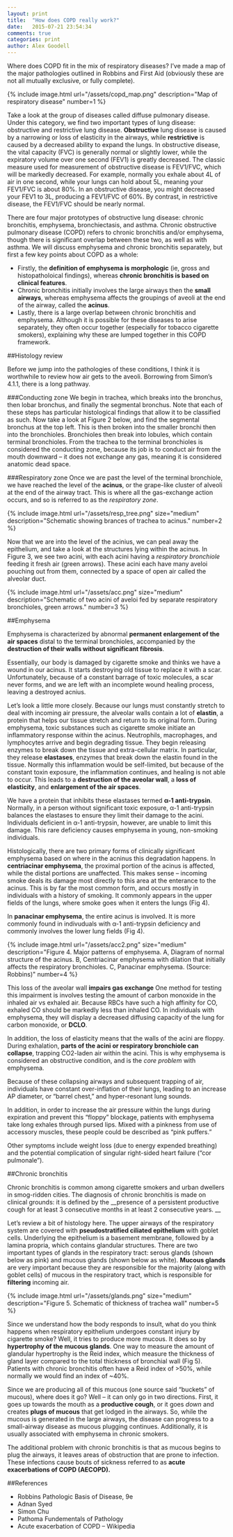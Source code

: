 ```yaml
---
layout: print
title:  "How does COPD really work?"
date:   2015-07-21 23:54:34
comments: true
categories: print
author: Alex Goodell
---
```


Where does COPD fit in the mix of respiratory diseases? I’ve made a map of the major pathologies outlined in Robbins and First Aid (obviously these are not all mutually exclusive, or fully complete). 

{% include image.html url="/assets/copd_map.png" description="Map of respiratory disease" number=1 %}


Take a look at the group of diseases called diffuse pulmonary disease. Under this category, we find two important types of lung disease: obstructive and restrictive lung disease. **Obstructive** lung disease is caused by a narrowing or loss of elasticity in the airways, while **restrictive** is caused by a decreased ability to expand the lungs. In obstructive disease, the vital capacity (FVC) is generally normal or slightly lower, while the expiratory volume over one second (FEV1) is greatly decreased. The classic measure used for measurement of obstructive disease is FEV1/FVC, which will be markedly decreased. For example, normally you exhale about 4L of air in one second, while your lungs can hold about 5L, meaning your FEV1/FVC is about 80%. In an obstructive disease, you might decreased your FEV1 to 3L, producing a FEV1/FVC of 60%. By contrast, in restrictive disease, the FEV1/FVC should be nearly normal. 

There are four major prototypes of obstructive lung disease: chronic bronchitis, emphysema, bronchiectasis, and asthma. Chronic obstructive pulmonary disease (COPD) refers to chronic bronchitis and/or emphysema, though there is significant overlap between these two, as well as with asthma. We will discuss emphysema and chronic bronchitis separately, but first a few key points about COPD as a whole:

* Firstly, the **definition of emphysema is morphologic** (ie, gross and histopatholoical findings), whereas **chronic bronchitis is based on clinical features**.
* Chronic bronchitis initially involves the large airways then the **small airways**, whereas emphysema affects the groupings of aveoli at the end of the airway, called the **acinus**. 
* Lastly, there is a large overlap between chronic bronchitis and emphysema. Although it is possible for these diseases to arise separately, they often occur together (especially for tobacco cigarette smokers), explaining why these are lumped together in this COPD framework.


##Histology review

Before we jump into the pathologies of these conditions, I think it is worthwhile to review how air gets to the aveoli. Borrowing from Simon’s 4.1.1, there is a long pathway. 

###Conducting zone
We begin in trachea, which breaks into the bronchus, then lobar bronchus, and finally the segmental bronchus. Note that each of these steps has particular histological findings that allow it to be classified as such. Now take a look at Figure 2 below, and find the segmental bronchus at the top left. This is then broken into the smaller bronchi then into the bronchioles. Bronchioles then break into lobules, which contain terminal bronchioles. From the trachea to the terminal bronchioles is considered the conducting zone, because its job is to conduct air from the mouth downward – it does not exchange any gas, meaning it is considered anatomic dead space.

###Respiratory zone
Once we are past the level of the terminal bronchiole, we have reached the level of the **acinus**, or the grape-like cluster of alveoli at the end of the airway tract. This is where all the gas-exchange action occurs, and so is referred to as the *respiratory zone*. 

{% include image.html url="/assets/resp_tree.png" size="medium" description="Schematic showing brances of trachea to acinus." number=2 %}

Now that we are into the level of the acinius, we can peal away the epithelium, and take a look at the structures lying within the acinus. In Figure 3, we see two acini, with each acini having a *respiratory bronchiole* feeding it fresh air (green arrows). These acini each have many aveloi pouching out from them, connected by a space of open air called the alveolar duct. 

{% include image.html url="/assets/acc.png" size="medium" description="Schematic of two acini of aveloi fed by separate respiratory bronchioles, green arrows." number=3 %}

##Emphysema

Emphysema is characterized by abnormal **permanent enlargement of the air spaces** distal to the terminal bronchioles, accompanied by the **destruction of their walls without significant fibrosis**.

Essentially, our body is damaged by cigarette smoke and thinks we have a wound in our acinus. It starts destroying old tissue to replace it with a scar. Unfortunately, because of a constant barrage of toxic molecules, a scar never forms, and we are left with an incomplete wound healing process, leaving a destroyed acnius. 

Let’s look a little more closely. Because our lungs must constantly stretch to deal with incoming air pressure, the alveolar walls contain a lot of **elastin**, a protein that helps our tissue stretch and return to its original form. During emphysema, toxic substances such as cigarette smoke initiate an inflammatory response within the acinus.   Neutrophils, macrophages, and lymphocytes arrive and begin degrading tissue. They begin releasing enzymes to break down the tissue and extra-cellular matrix. In particular, they release **elastases**, enzymes that break down the elastin found in the tissue. Normally this inflammation would be self-limited, but because of the constant toxin exposure, the inflammation continues, and healing is not able to occur. This leads to a **destruction of the aveolar wall**, a **loss of elasticity**, and **enlargement of the air spaces**.

We have a protein that inhibits these elastases termed **α-1 anti-trypsin**. Normally, in a person without significant toxic exposure, α-1 anti-trypsin balances the elastases to ensure they limit their damage to the acini. Individuals deficient in α-1 anti-trypsin, however, are unable to limit this damage. This rare deficiency causes emphysema in young, non-smoking individuals. 

Histologically, there are two primary forms of clinically significant emphysema based on where in the acninus this degradation happens. In **centriacinar emphysema**, the proximal portion of the acinus is affected, while the distal portions are unaffected. This makes sense – incoming smoke deals its damage most directly to this area at the enterance to the acinus. This is by far the most common form, and occurs mostly in individuals with a history of smoking. It commonly appears in the upper fields of the lungs, where smoke goes when it enters the lungs (Fig 4).

In **panacinar emphysema**, the entire acinus is involved. It is more commonly found in indivuduals with α-1 anti-trypsin deficiency and commonly involves the lower lung fields (Fig 4). 

{% include image.html url="/assets/acc2.png" size="medium" description="Figure 4. Major patterns of emphysema. A, Diagram of normal structure of the acinus. B, Centriacinar emphysema with dilation that initially affects the respiratory bronchioles. C, Panacinar emphysema. (Source: Robbins)" number=4 %}

This loss of the aveolar wall __impairs gas exchange__ One method for testing this impairment is involves testing the amount of carbon monoxide in the inhaled air vs exhaled air. Because RBCs have such a high affinity for CO, exhaled CO should be markedly less than inhaled CO. In individuals with emphysema, they will display a decreased diffusing capacity of the lung for carbon monoxide, or __DCLO__. 

In addition, the loss of elasticity means that the walls of the acini are floppy.  During exhalation, __parts of the acini or respiratory bronchiole can collapse__, trapping CO2-laden air within the acini. This is why emphysema is considered an obstructive condition, and is the _core problem_ with emphysema. 

Because of these collapsing airways and subsequent trapping of air, individuals have constant  over-inflation of their lungs, leading to an increase AP diameter, or “barrel chest,” and hyper-resonant lung sounds. 

In addition, in order to increase the air pressure within the lungs during expiration and prevent this “floppy” blockage, patients with emphysema take long exhales through pursed lips. Mixed with a pinkness from use of accessory muscles, these people could be described as “pink puffers.” 

Other symptoms include weight loss (due to energy expended breathing) and the potential complication of singular right-sided heart failure (“cor pulmonale”). 

##Chronic bronchitis

Chronic bronchitis is common among cigarette smokers and urban dwellers in smog-ridden cities. The diagnosis of chronic bronchitis is made on clinical grounds: it is defined by the __presence of a persistent productive cough for at least 3 consecutive months in at least 2 consecutive years. __

Let’s review a bit of histology here. The upper airways of the respiratory system are covered with __pseudostratified ciliated epithelium__ with goblet cells. Underlying the epithelium is a basement membrane, followed by a lamina propria, which contains glandular structures. There are two important types of glands in the respiratory tract: serous glands (shown below as pink) and mucous glands (shown below as white). __Mucous glands__ are very important because they are responsible for the majority (along with goblet cells) of mucous in the respiratory tract, which is responsible for __filtering__ incoming air. 

{% include image.html url="/assets/glands.png" size="medium" description="Figure 5. Schematic of thickness of trachea wall" number=5 %}

Since we understand how the body responds to insult, what do you think happens when respiratory epithelium undergoes constant injury by cigarette smoke? Well, it tries to produce more mucous. It does so by __hypertrophy of the mucous glands__. One way to measure the amount of glandular hypertrophy is the Reid index, which measure the thickness of gland layer compared to the total thickness of bronchial wall (Fig 5). Patients with chronic bronchitis often have a Reid index of >50%, while normally we would find an index of ~40%.

Since we are producing all of this mucous (one source said “buckets” of mucous), where does it go? Well – it can only go in two directions. First, it goes up towards the mouth as a __productive cough__, or it goes _down_ and creates __plugs of mucous__ that get lodged in the airways. So, while the mucous is generated in the large airways, the disease can progress to a small-airway disease as mucous plugging continues. Additionally, it is usually associated with emphysema in chronic smokers. 

The additional problem with chronic bronchitis is that as mucous begins to plug the airways, it leaves areas of obstruction that are prone to infection. These infections cause bouts of sickness referred to as __acute exacerbations of COPD (AECOPD).__

##References

* Robbins Pathologic Basis of Disease, 9e
* Adnan Syed
* Simon Chu
* Pathoma Fundementals of Pathology
* Acute exacerbation of COPD – Wikipedia





